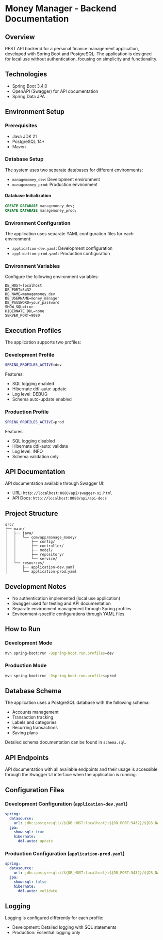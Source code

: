
# Money Manager - Backend Documentation

## Overview
REST API backend for a personal finance management application, developed with Spring Boot and PostgreSQL. The application is designed for local use without authentication, focusing on simplicity and functionality.

## Technologies
- Spring Boot 3.4.0
- OpenAPI (Swagger) for API documentation
- Spring Data JPA

## Environment Setup

### Prerequisites
- Java JDK 21
- PostgreSQL 14+
- Maven

### Database Setup
The system uses two separate databases for different environments:
- `managemoney_dev`: Development environment
- `managemoney_prod`: Production environment

#### Database Initialization
```sql
CREATE DATABASE managemoney_dev;
CREATE DATABASE managemoney_prod;
```

### Environment Configuration
The application uses separate YAML configuration files for each environment:

- `application-dev.yaml`: Development configuration
- `application-prod.yaml`: Production configuration

### Environment Variables
Configure the following environment variables:
```
DB_HOST=localhost
DB_PORT=5432
DB_NAME=managemoney_dev
DB_USERNAME=money_manager
DB_PASSWORD=your_password
SHOW_SQL=true
HIBERNATE_DDL=none
SERVER_PORT=8080
```

## Execution Profiles
The application supports two profiles:

### Development Profile
```bash
SPRING_PROFILES_ACTIVE=dev
```
Features:
- SQL logging enabled
- Hibernate ddl-auto: update
- Log level: DEBUG
- Schema auto-update enabled

### Production Profile
```bash
SPRING_PROFILES_ACTIVE=prod
```
Features:
- SQL logging disabled
- Hibernate ddl-auto: validate
- Log level: INFO
- Schema validation only

## API Documentation
API documentation available through Swagger UI:
- URL: `http://localhost:8080/api/swagger-ui.html`
- API Docs: `http://localhost:8080/api/api-docs`

## Project Structure
```
src/
├── main/
│   ├── java/
│   │   └── com/app/manage_money/
│   │       ├── config/
│   │       ├── controller/
│   │       ├── model/
│   │       ├── repository/
│   │       └── service/
│   └── resources/
│       ├── application-dev.yaml
│       └── application-prod.yaml
```

## Development Notes
- No authentication implemented (local use application)
- Swagger used for testing and API documentation
- Separate environment management through Spring profiles
- Environment-specific configurations through YAML files

## How to Run

### Development Mode
```bash
mvn spring-boot:run -Dspring-boot.run.profiles=dev
```

### Production Mode
```bash
mvn spring-boot:run -Dspring-boot.run.profiles=prod
```

## Database Schema
The application uses a PostgreSQL database with the following schema:
- Accounts management
- Transaction tracking
- Labels and categories
- Recurring transactions
- Saving plans

Detailed schema documentation can be found in `schema.sql`.

## API Endpoints
API documentation with all available endpoints and their usage is accessible through the Swagger UI interface when the application is running.

## Configuration Files

### Development Configuration (`application-dev.yaml`)
```yaml
spring:
  datasource:
    url: jdbc:postgresql://${DB_HOST:localhost}:${DB_PORT:5432}/${DB_NAME:managemoney_dev}
  jpa:
    show-sql: true
    hibernate:
      ddl-auto: update
```

### Production Configuration (`application-prod.yaml`)
```yaml
spring:
  datasource:
    url: jdbc:postgresql://${DB_HOST:localhost}:${DB_PORT:5432}/${DB_NAME:managemoney_prod}
  jpa:
    show-sql: false
    hibernate:
      ddl-auto: validate
```

## Logging
Logging is configured differently for each profile:
- Development: Detailed logging with SQL statements
- Production: Essential logging only
